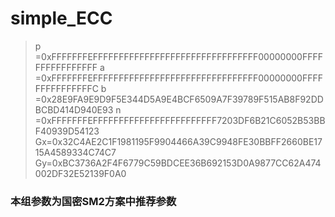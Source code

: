 # simple_ECC

>p =0xFFFFFFFEFFFFFFFFFFFFFFFFFFFFFFFFFFFFFFFF00000000FFFFFFFFFFFFFFFF 
a =0xFFFFFFFEFFFFFFFFFFFFFFFFFFFFFFFFFFFFFFFF00000000FFFFFFFFFFFFFFFC 
b =0x28E9FA9E9D9F5E344D5A9E4BCF6509A7F39789F515AB8F92DDBCBD414D940E93 
n =0xFFFFFFFEFFFFFFFFFFFFFFFFFFFFFFFF7203DF6B21C6052B53BBF40939D54123 
Gx=0x32C4AE2C1F1981195F9904466A39C9948FE30BBFF2660BE1715A4589334C74C7 
Gy=0xBC3736A2F4F6779C59BDCEE36B692153D0A9877CC62A474002DF32E52139F0A0

### 本组参数为国密SM2方案中推荐参数